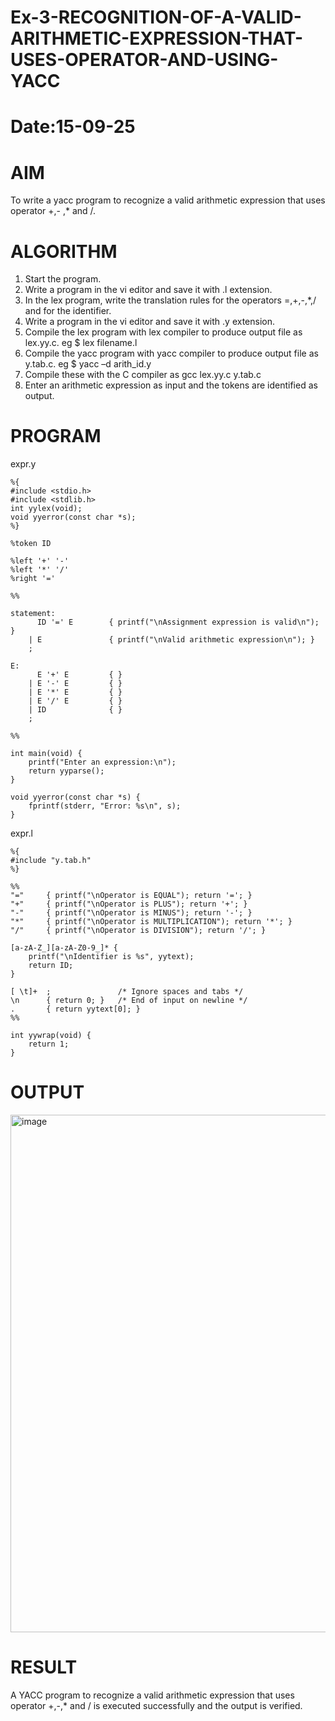 # Ex-3-RECOGNITION-OF-A-VALID-ARITHMETIC-EXPRESSION-THAT-USES-OPERATOR-AND-USING-YACC
# Date:15-09-25
# AIM
To write a yacc program to recognize a valid arithmetic expression that uses operator +,- ,* and /.
# ALGORITHM
1.	Start the program.
2.	Write a program in the vi editor and save it with .l extension.
3.	In the lex program, write the translation rules for the operators =,+,-,*,/ and for the identifier.
4.	Write a program in the vi editor and save it with .y extension.
5.	Compile the lex program with lex compiler to produce output file as lex.yy.c. eg $ lex filename.l
6.	Compile the yacc program with yacc compiler to produce output file as y.tab.c. eg $ yacc –d arith_id.y
7.	Compile these with the C compiler as gcc lex.yy.c y.tab.c
8.	Enter an arithmetic expression as input and the tokens are identified as output.
# PROGRAM
expr.y
```
%{
#include <stdio.h>
#include <stdlib.h>
int yylex(void);
void yyerror(const char *s);
%}

%token ID

%left '+' '-'
%left '*' '/'
%right '='

%%

statement:
      ID '=' E        { printf("\nAssignment expression is valid\n"); }
    | E               { printf("\nValid arithmetic expression\n"); }
    ;

E:
      E '+' E         { }
    | E '-' E         { }
    | E '*' E         { }
    | E '/' E         { }
    | ID              { }
    ;

%%

int main(void) {
    printf("Enter an expression:\n");
    return yyparse();
}

void yyerror(const char *s) {
    fprintf(stderr, "Error: %s\n", s);
}

```
expr.l
```
%{
#include "y.tab.h"
%}

%%
"="     { printf("\nOperator is EQUAL"); return '='; }
"+"     { printf("\nOperator is PLUS"); return '+'; }
"-"     { printf("\nOperator is MINUS"); return '-'; }
"*"     { printf("\nOperator is MULTIPLICATION"); return '*'; }
"/"     { printf("\nOperator is DIVISION"); return '/'; }

[a-zA-Z_][a-zA-Z0-9_]* {
    printf("\nIdentifier is %s", yytext);
    return ID;
}

[ \t]+  ;               /* Ignore spaces and tabs */
\n      { return 0; }   /* End of input on newline */
.       { return yytext[0]; }
%%

int yywrap(void) {
    return 1;
}

```
# OUTPUT
<img width="1079" height="828" alt="image" src="https://github.com/user-attachments/assets/081cd04e-ee9d-463f-9bae-f7855f5d3cf8" />

# RESULT
A YACC program to recognize a valid arithmetic expression that uses operator +,-,* and / is executed successfully and the output is verified.
